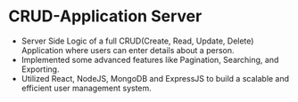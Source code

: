# CRUD-Application Server
- Server Side Logic of a full CRUD(Create, Read, Update, Delete) Application where users can enter details about a person.
- Implemented some advanced features like Pagination, Searching, and Exporting.
- Utilized React, NodeJS, MongoDB and ExpressJS to build a scalable and efficient user management system.
